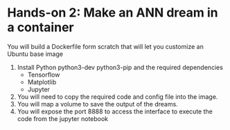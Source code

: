 # Hands-on 2: Make an ANN dream in a container

You will build a Dockerfile form scratch that will let you customize an Ubuntu base image 

1. Install Python python3-dev python3-pip and the required dependencies
	- Tensorflow
	- Matplotlib
	- Jupyter
1. You will need to copy the required code and config file into the image. 
1. You will map a volume to save the output of the dreams.
1. You will expose the port 8888 to access the interface to execute the code from the jupyter notebook
